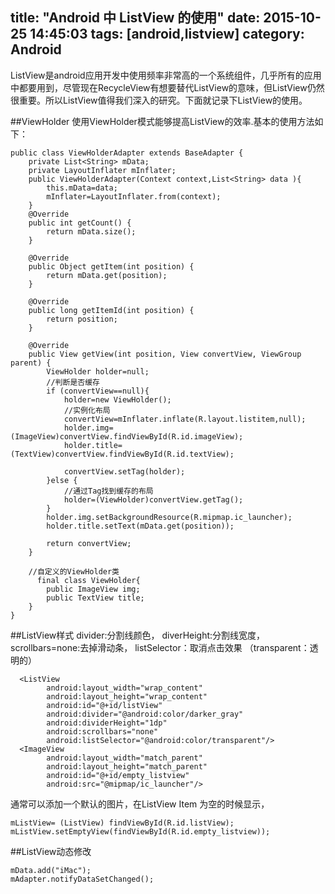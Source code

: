 title: "Android 中 ListView 的使用"
date: 2015-10-25 14:45:03
tags: [android,listview]
category: Android 
---

ListView是android应用开发中使用频率非常高的一个系统组件，几乎所有的应用中都要用到，尽管现在RecycleView有想要替代ListView的意味，但ListView仍然很重要。所以ListView值得我们深入的研究。下面就记录下ListView的使用。

##ViewHolder
使用ViewHolder模式能够提高ListView的效率.基本的使用方法如下：
```
public class ViewHolderAdapter extends BaseAdapter {
    private List<String> mData;
    private LayoutInflater mInflater;
    public ViewHolderAdapter(Context context,List<String> data ){
        this.mData=data;
        mInflater=LayoutInflater.from(context);
    }
    @Override
    public int getCount() {
        return mData.size();
    }

    @Override
    public Object getItem(int position) {
        return mData.get(position);
    }

    @Override
    public long getItemId(int position) {
        return position;
    }

    @Override
    public View getView(int position, View convertView, ViewGroup parent) {
        ViewHolder holder=null;
        //判断是否缓存
        if (convertView==null){
            holder=new ViewHolder();
            //实例化布局
            convertView=mInflater.inflate(R.layout.listitem,null);
            holder.img=(ImageView)convertView.findViewById(R.id.imageView);
            holder.title=(TextView)convertView.findViewById(R.id.textView);

            convertView.setTag(holder);
        }else {
            //通过Tag找到缓存的布局
            holder=(ViewHolder)convertView.getTag();
        }
        holder.img.setBackgroundResource(R.mipmap.ic_launcher);
        holder.title.setText(mData.get(position));

        return convertView;
    }

    //自定义的ViewHolder类
      final class ViewHolder{
        public ImageView img;
        public TextView title;
    }
}

```
##ListView样式
divider:分割线颜色，
diverHeight:分割线宽度，
scrollbars=none:去掉滑动条，
listSelector：取消点击效果 （transparent：透明的）
```
  <ListView
        android:layout_width="wrap_content"
        android:layout_height="wrap_content"
        android:id="@+id/listView"
        android:divider="@android:color/darker_gray"
        android:dividerHeight="1dp"
        android:scrollbars="none" 
        android:listSelector="@android:color/transparent"/>
  <ImageView
        android:layout_width="match_parent"
        android:layout_height="match_parent"
        android:id="@+id/empty_listview"
        android:src="@mipmap/ic_launcher"/>
```

通常可以添加一个默认的图片，在ListView Item 为空的时候显示，
```
mListView= (ListView) findViewById(R.id.listView);
mListView.setEmptyView(findViewById(R.id.empty_listview));
```
##ListView动态修改

```
mData.add("iMac");
mAdapter.notifyDataSetChanged();
```
